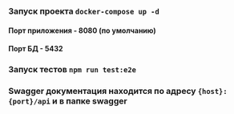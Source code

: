 ### Запуск проекта `docker-compose up -d`

#### Порт приложения - 8080 (по умолчанию)
#### Порт БД - 5432

### Запуск тестов `npm run test:e2e`

### Swagger документация находится по адресу `{host}:{port}/api` и в папке swagger
